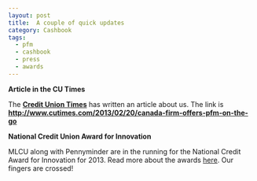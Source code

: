 ```yaml
---
layout: post
title:  A couple of quick updates
category: Cashbook
tags:
  - pfm
  - cashbook
  - press
  - awards
---
```


<strong>Article in the CU Times</strong>

The <a href="http://www.cutimes.com/"><strong>Credit Union Times</strong></a> has written an article about us. The link is <a href="http://www.cutimes.com/2013/02/20/canada-firm-offers-pfm-on-the-go/"><strong>http://www.cutimes.com/2013/02/20/canada-firm-offers-pfm-on-the-go</strong></a>

<strong>National Credit Union Award for Innovation</strong>

MLCU along with Pennyminder are in the running for the National Credit Award for Innovation for 2013. Read more about the awards <a href="http://www.cucentral.ca/SitePages/TheCreditUnionDifference/NationalAwards.aspx">here</a>. Our fingers are crossed! 
